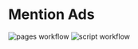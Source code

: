 # Mention Ads

![pages workflow](https://github.com/mentionads/frontend/actions/workflows/pages.yml/badge.svg)
![script workflow](https://github.com/mentionads/frontend/actions/workflows/script.yml/badge.svg)